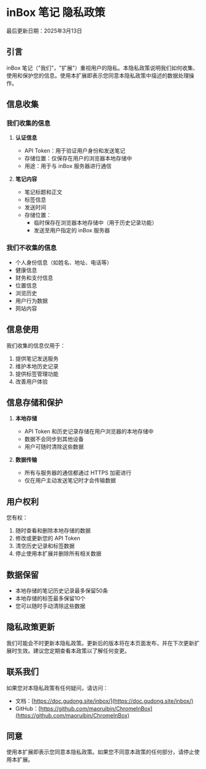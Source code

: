 # inBox 笔记 隐私政策

最后更新日期：2025年3月13日

## 引言

inBox 笔记（"我们"，"扩展"）重视用户的隐私。本隐私政策说明我们如何收集、使用和保护您的信息。使用本扩展即表示您同意本隐私政策中描述的数据处理操作。

## 信息收集

### 我们收集的信息

1. **认证信息**
   - API Token：用于验证用户身份和发送笔记
   - 存储位置：仅保存在用户的浏览器本地存储中
   - 用途：用于与 inBox 服务器进行通信

2. **笔记内容**
   - 笔记标题和正文
   - 标签信息
   - 发送时间
   - 存储位置：
     - 临时保存在浏览器本地存储中（用于历史记录功能）
     - 发送至用户指定的 inBox 服务器

### 我们不收集的信息

- 个人身份信息（如姓名、地址、电话等）
- 健康信息
- 财务和支付信息
- 位置信息
- 浏览历史
- 用户行为数据
- 网站内容

## 信息使用

我们收集的信息仅用于：
1. 提供笔记发送服务
2. 维护本地历史记录
3. 提供标签管理功能
4. 改善用户体验

## 信息存储和保护

1. **本地存储**
   - API Token 和历史记录存储在用户浏览器的本地存储中
   - 数据不会同步到其他设备
   - 用户可随时清除这些数据

2. **数据传输**
   - 所有与服务器的通信都通过 HTTPS 加密进行
   - 仅在用户主动发送笔记时才会传输数据

## 用户权利

您有权：
1. 随时查看和删除本地存储的数据
2. 修改或更新您的 API Token
3. 清空历史记录和标签数据
4. 停止使用本扩展并删除所有相关数据

## 数据保留

- 本地存储的笔记历史记录最多保留50条
- 本地存储的标签最多保留10个
- 您可以随时手动清除这些数据

## 隐私政策更新

我们可能会不时更新本隐私政策。更新后的版本将在本页面发布，并在下次更新扩展时生效。建议您定期查看本政策以了解任何变更。

## 联系我们

如果您对本隐私政策有任何疑问，请访问：
- 文档：[https://doc.gudong.site/inbox/](https://doc.gudong.site/inbox/)
- GitHub：[https://github.com/maoruibin/ChromeInBox](https://github.com/maoruibin/ChromeInBox)

## 同意

使用本扩展即表示您同意本隐私政策。如果您不同意本政策的任何部分，请停止使用本扩展。 